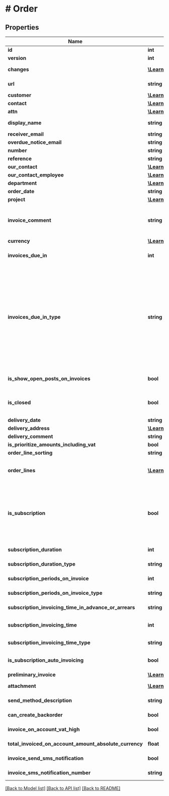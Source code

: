 # # Order

## Properties

Name | Type | Description | Notes
------------ | ------------- | ------------- | -------------
**id** | **int** |  | [optional]
**version** | **int** |  | [optional]
**changes** | [**\Learnist\Tripletex\Model\Change[]**](Change.md) |  | [optional] [readonly]
**url** | **string** |  | [optional] [readonly]
**customer** | [**\Learnist\Tripletex\Model\Customer**](Customer.md) |  |
**contact** | [**\Learnist\Tripletex\Model\Contact**](Contact.md) |  | [optional]
**attn** | [**\Learnist\Tripletex\Model\Contact**](Contact.md) |  | [optional]
**display_name** | **string** |  | [optional] [readonly]
**receiver_email** | **string** |  | [optional]
**overdue_notice_email** | **string** |  | [optional]
**number** | **string** |  | [optional]
**reference** | **string** |  | [optional]
**our_contact** | [**\Learnist\Tripletex\Model\Contact**](Contact.md) |  | [optional]
**our_contact_employee** | [**\Learnist\Tripletex\Model\Employee**](Employee.md) |  | [optional]
**department** | [**\Learnist\Tripletex\Model\Department**](Department.md) |  | [optional]
**order_date** | **string** |  |
**project** | [**\Learnist\Tripletex\Model\Project**](Project.md) |  | [optional]
**invoice_comment** | **string** | Comment to be displayed in the invoice based on this order. Can be also found in Invoice.invoiceComment on Invoice objects. | [optional]
**currency** | [**\Learnist\Tripletex\Model\Currency**](Currency.md) |  | [optional]
**invoices_due_in** | **int** | Number of days/months in which invoices created from this order is due | [optional]
**invoices_due_in_type** | **string** | Set the time unit of invoicesDueIn. The special case RECURRING_DAY_OF_MONTH enables the due date to be fixed to a specific day of the month, in this case the fixed due date will automatically be set as standard on all invoices created from this order. Note that when RECURRING_DAY_OF_MONTH is set, the due date will be set to the last day of month if \&quot;31\&quot; is set in invoicesDueIn. | [optional]
**is_show_open_posts_on_invoices** | **bool** | Show account statement - open posts on invoices created from this order | [optional]
**is_closed** | **bool** | Denotes if this order is closed. A closed order can no longer be invoiced unless it is opened again. | [optional]
**delivery_date** | **string** |  |
**delivery_address** | [**\Learnist\Tripletex\Model\DeliveryAddress**](DeliveryAddress.md) |  | [optional]
**delivery_comment** | **string** |  | [optional]
**is_prioritize_amounts_including_vat** | **bool** |  | [optional]
**order_line_sorting** | **string** |  | [optional]
**order_lines** | [**\Learnist\Tripletex\Model\OrderLine[]**](OrderLine.md) | Order lines tied to the order. New OrderLines may be embedded here, in some endpoints. | [optional]
**is_subscription** | **bool** | If true, the order is a subscription, which enables periodical invoicing of order lines. First, create an order with isSubscription&#x3D;true, then approve it for subscription invoicing with the :approveSubscriptionInvoice method. | [optional]
**subscription_duration** | **int** | Number of months/years the subscription shall run | [optional]
**subscription_duration_type** | **string** | The time unit of subscriptionDuration | [optional]
**subscription_periods_on_invoice** | **int** | Number of periods on each invoice | [optional]
**subscription_periods_on_invoice_type** | **string** | The time unit of subscriptionPeriodsOnInvoice | [optional] [readonly]
**subscription_invoicing_time_in_advance_or_arrears** | **string** | Invoicing in advance/in arrears | [optional]
**subscription_invoicing_time** | **int** | Number of days/months invoicing in advance/in arrears | [optional]
**subscription_invoicing_time_type** | **string** | The time unit of subscriptionInvoicingTime | [optional]
**is_subscription_auto_invoicing** | **bool** | Automatic invoicing. Starts when the subscription is approved | [optional]
**preliminary_invoice** | [**\Learnist\Tripletex\Model\Invoice**](Invoice.md) |  | [optional]
**attachment** | [**\Learnist\Tripletex\Model\Document[]**](Document.md) | [BETA] Attachments belonging to this order | [optional] [readonly]
**send_method_description** | **string** | Description of how this invoice will be sent | [optional]
**can_create_backorder** | **bool** |  | [optional] [readonly]
**invoice_on_account_vat_high** | **bool** | Is the on account(a konto) amounts including vat | [optional]
**total_invoiced_on_account_amount_absolute_currency** | **float** | Amount paid on account(a konto) | [optional] [readonly]
**invoice_send_sms_notification** | **bool** | Is sms-notification on/off | [optional] [readonly]
**invoice_sms_notification_number** | **string** | The phone number of the receiver of sms notifications | [optional] [readonly]

[[Back to Model list]](../../README.md#models) [[Back to API list]](../../README.md#endpoints) [[Back to README]](../../README.md)

